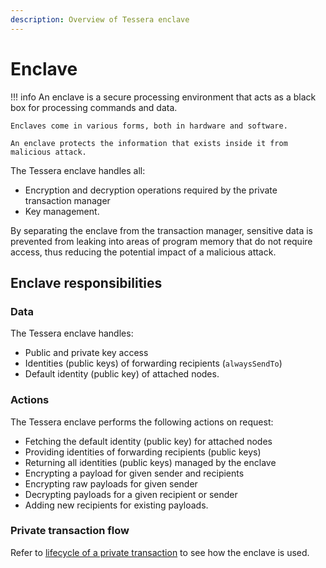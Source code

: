 ```yaml
---
description: Overview of Tessera enclave
---
```


# Enclave

!!! info
    An enclave is a secure processing environment that acts as a black box for processing commands and data.

    Enclaves come in various forms, both in hardware and software.

    An enclave protects the information that exists inside it from malicious attack.

The Tessera enclave handles all:

* Encryption and decryption operations required by the private transaction manager
* Key management.

By separating the enclave from the transaction manager, sensitive data is prevented from leaking into areas of program memory that do not require access, thus reducing the potential impact of a malicious attack.

## Enclave responsibilities
### Data

The Tessera enclave handles:

- Public and private key access
- Identities (public keys) of forwarding recipients (`alwaysSendTo`)
- Default identity (public key) of attached nodes.

### Actions

The Tessera enclave performs the following actions on request:

- Fetching the default identity (public key) for attached nodes
- Providing identities of forwarding recipients (public keys)
- Returning all identities (public keys) managed by the enclave
- Encrypting a payload for given sender and recipients
- Encrypting raw payloads for given sender
- Decrypting payloads for a given recipient or sender
- Adding new recipients for existing payloads.

### Private transaction flow

Refer to [lifecycle of a private transaction](https://docs.goquorum.consensys.net/Concepts/Privacy/PrivateTransactionLifecycle/) to see how the enclave is used.

